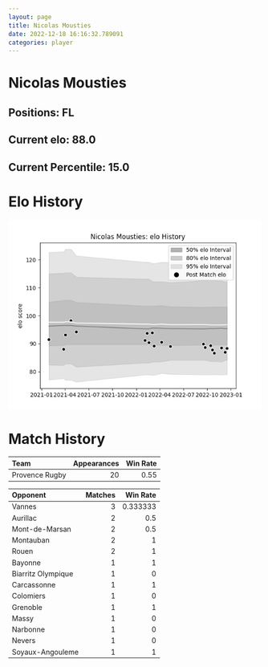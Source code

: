 ```yaml
---  
layout: page  
title: Nicolas Mousties  
date: 2022-12-18 16:16:32.789091  
categories: player  
---
```

# Nicolas Mousties

## Positions: FL

## Current elo: 88.0

## Current Percentile: 15.0

# Elo History


![elo history](history_NicolasMousties.png)
# Match History


| Team           |   Appearances |   Win Rate |
|:---------------|--------------:|-----------:|
| Provence Rugby |            20 |       0.55 |

| Opponent           |   Matches |   Win Rate |
|:-------------------|----------:|-----------:|
| Vannes             |         3 |   0.333333 |
| Aurillac           |         2 |   0.5      |
| Mont-de-Marsan     |         2 |   0.5      |
| Montauban          |         2 |   1        |
| Rouen              |         2 |   1        |
| Bayonne            |         1 |   1        |
| Biarritz Olympique |         1 |   0        |
| Carcassonne        |         1 |   1        |
| Colomiers          |         1 |   0        |
| Grenoble           |         1 |   1        |
| Massy              |         1 |   0        |
| Narbonne           |         1 |   0        |
| Nevers             |         1 |   0        |
| Soyaux-Angouleme   |         1 |   1        |